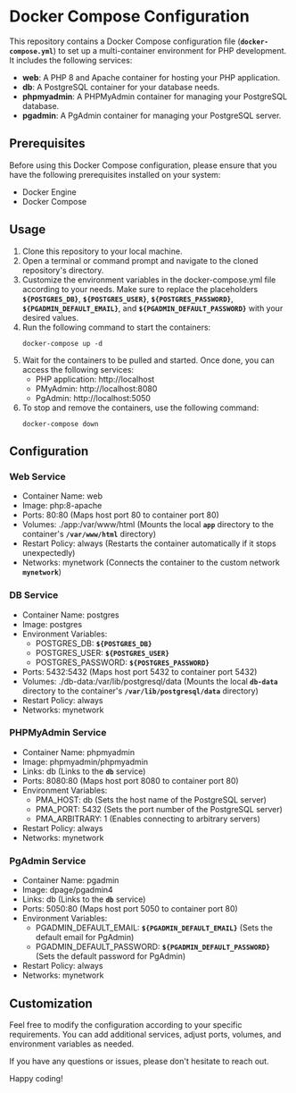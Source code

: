 # Docker Compose Configuration
This repository contains a Docker Compose configuration file (**`docker-compose.yml`**) to set up a multi-container environment for PHP development. It includes the following services:

- **web**: A PHP 8 and Apache container for hosting your PHP application.
- **db**: A PostgreSQL container for your database needs.
- **phpmyadmin**: A PHPMyAdmin container for managing your PostgreSQL database.
- **pgadmin**: A PgAdmin container for managing your PostgreSQL server.
## Prerequisites
Before using this Docker Compose configuration, please ensure that you have the following prerequisites installed on your system:

- Docker Engine
- Docker Compose
## Usage
1. Clone this repository to your local machine.
1. Open a terminal or command prompt and navigate to the cloned repository's directory.
1. Customize the environment variables in the docker-compose.yml file according to your needs. Make sure to replace the placeholders **`${POSTGRES_DB}`**, **`${POSTGRES_USER}`**, **`${POSTGRES_PASSWORD}`**, **`${PGADMIN_DEFAULT_EMAIL}`**, and **`${PGADMIN_DEFAULT_PASSWORD}`** with your desired values.
1. Run the following command to start the containers:
	```
	docker-compose up -d
	```
1. Wait for the containers to be pulled and started. Once done, you can access the following services:
	- PHP application: http://localhost
	- PMyAdmin: http://localhost:8080
	- PgAdmin: http://localhost:5050
1. To stop and remove the containers, use the following command: 
	```
	docker-compose down
	```
## Configuration
### Web Service
- Container Name: web
- Image: php:8-apache
- Ports: 80:80 (Maps host port 80 to container port 80)
- Volumes: ./app:/var/www/html (Mounts the local **`app`** directory to the container's **`/var/www/html`** directory)
- Restart Policy: always (Restarts the container automatically if it stops unexpectedly)
- Networks: mynetwork (Connects the container to the custom network **`mynetwork`**)
### DB Service
- Container Name: postgres
- Image: postgres
- Environment Variables:
	- POSTGRES_DB: **`${POSTGRES_DB}`**
	- POSTGRES_USER: **`${POSTGRES_USER}`**
	- POSTGRES_PASSWORD: **`${POSTGRES_PASSWORD}`**
- Ports: 5432:5432 (Maps host port 5432 to container port 5432)
- Volumes: ./db-data:/var/lib/postgresql/data (Mounts the local **`db-data`** directory to the container's **`/var/lib/postgresql/data`** directory)
- Restart Policy: always
- Networks: mynetwork
### PHPMyAdmin Service
- Container Name: phpmyadmin
- Image: phpmyadmin/phpmyadmin
- Links: db (Links to the **`db`** service)
- Ports: 8080:80 (Maps host port 8080 to container port 80)
- Environment Variables:
	- PMA_HOST: db (Sets the host name of the PostgreSQL server)
	- PMA_PORT: 5432 (Sets the port number of the PostgreSQL server)
	- PMA_ARBITRARY: 1 (Enables connecting to arbitrary servers)
- Restart Policy: always
- Networks: mynetwork
### PgAdmin Service
- Container Name: pgadmin
- Image: dpage/pgadmin4
- Links: db (Links to the **`db`** service)
- Ports: 5050:80 (Maps host port 5050 to container port 80)
- Environment Variables:
	- PGADMIN_DEFAULT_EMAIL: **`${PGADMIN_DEFAULT_EMAIL}`** (Sets the default email for PgAdmin)
	- PGADMIN_DEFAULT_PASSWORD: **`${PGADMIN_DEFAULT_PASSWORD}`** (Sets the default password for PgAdmin)
- Restart Policy: always
- Networks: mynetwork
## Customization
Feel free to modify the configuration according to your specific requirements. You can add additional services, adjust ports, volumes, and environment variables as needed.

If you have any questions or issues, please don't hesitate to reach out.

Happy coding!